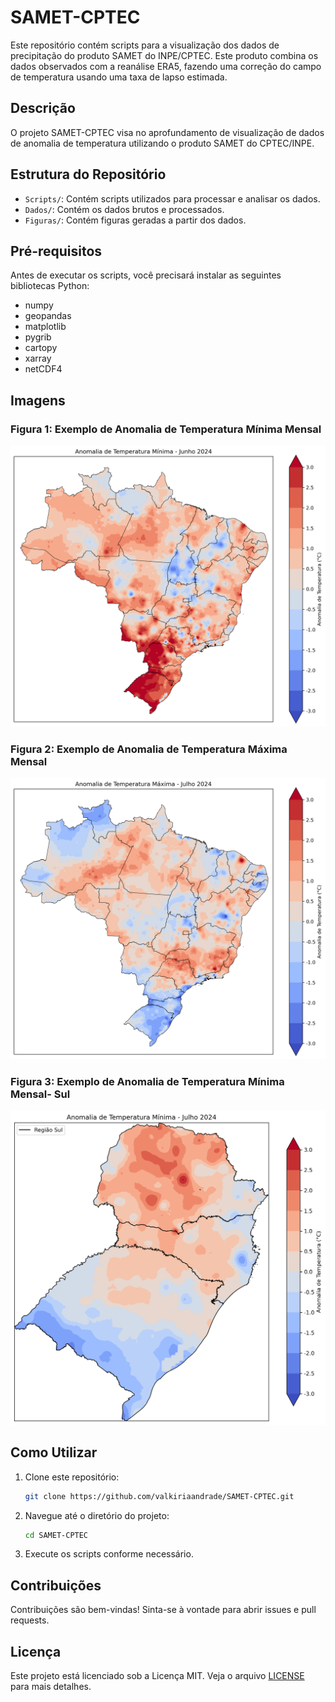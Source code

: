 # SAMET-CPTEC

Este repositório contém scripts para a visualização dos dados de precipitação do produto SAMET do INPE/CPTEC. Este produto combina os dados observados com a reanálise ERA5, fazendo uma correção do campo de temperatura usando uma taxa de lapso estimada.

## Descrição

O projeto SAMET-CPTEC visa no aprofundamento de visualização de dados de anomalia de temperatura utilizando o produto SAMET do CPTEC/INPE. 

## Estrutura do Repositório

- `Scripts/`: Contém scripts utilizados para processar e analisar os dados.
- `Dados/`: Contém os dados brutos e processados.
- `Figuras/`: Contém figuras geradas a partir dos dados.

## Pré-requisitos

Antes de executar os scripts, você precisará instalar as seguintes bibliotecas Python:

- numpy
- geopandas
- matplotlib
- pygrib
- cartopy
- xarray
- netCDF4
  
## Imagens

### Figura 1: Exemplo de Anomalia de Temperatura Mínima Mensal

![Anomalia de Tempratura Mínima Mensal](Figuras/anomalia_temperatura_minima_jun.png)

### Figura 2: Exemplo de Anomalia de Temperatura Máxima Mensal

![Anomalia de Tempratura Máxima Mensal](Figuras/anomalia_temperatura_maxima_jul.png)

### Figura 3: Exemplo de Anomalia de Temperatura Mínima Mensal- Sul

![Anomalia de Tempratura Mínima Mensal - Sul](Figuras/anomalia_temperatura_minima_jul_Sul.png)

## Como Utilizar

1. Clone este repositório:
    ```bash
    git clone https://github.com/valkiriaandrade/SAMET-CPTEC.git
    ```

2. Navegue até o diretório do projeto:
    ```bash
    cd SAMET-CPTEC
    ```

3. Execute os scripts conforme necessário.

## Contribuições

Contribuições são bem-vindas! Sinta-se à vontade para abrir issues e pull requests.

## Licença

Este projeto está licenciado sob a Licença MIT. Veja o arquivo [LICENSE](LICENSE) para mais detalhes.

